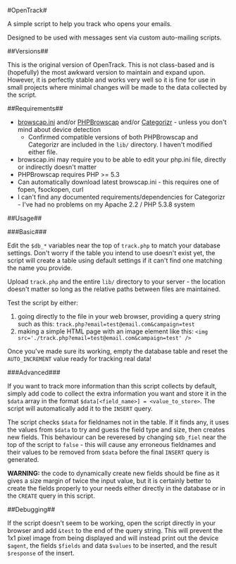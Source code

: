 #OpenTrack#

A simple script to help you track who opens your emails.

Designed to be used with messages sent via custom auto-mailing scripts.

##Versions##

This is the original version of OpenTrack. This is not class-based and is (hopefully) the most awkward version to maintain and expand upon. However, it is perfectly stable and works very well so it is fine for use in small projects where minimal changes will be made to the data collected by the script.

##Requirements##

* [browscap.ini](http://php.net/manual/en/function.get-browser.php) and/or [PHPBrowscap](https://github.com/GaretJax/phpbrowscap) and/or [Categorizr](https://github.com/bjankord/Categorizr) - unless you don't mind about device detection
  * Confirmed compatible versions of both PHPBrowscap and Categorizr are included in the `lib/` directory. I haven't modified either file.
* browscap.ini may require you to be able to edit your php.ini file, directly or indirectly doesn't matter
*  PHPBrowscap requires PHP >= 5.3
  * Can automatically download latest browscap.ini - this requires one of fopen, fsockopen, curl
* I can't find any documented requirements/dependencies for Categorizr - I've had no problems on my Apache 2.2 / PHP 5.3.8 system

##Usage##

###Basic###

Edit the `$db_*` variables near the top of `track.php` to match your database settings. Don't worry if the table you intend to use doesn't exist yet, the script will create a table using default settings if it can't find one matching the name you provide.

Upload `track.php` and the entire `lib/` directory to your server - the location doesn't matter so long as the relative paths between files are maintained.

Test the script by either:

1. going directly to the file in your web browser, providing a query string such as this: `track.php?email=test@email.com&campaign=test`
2. making a simple HTML page with an image element like this: `<img src='./track.php?email=test@email.com&campaign=test' />`

Once you've made sure its working, empty the database table and reset the `AUTO_INCREMENT` value ready for tracking real data!

###Advanced###

If you want to track more information than this script collects by default, simply add code to collect the extra information you want and store it in the `$data` array in the format `$data[<field_name>] = <value_to_store>`. The script will automatically add it to the `INSERT` query.

The script checks `$data` for fieldnames not in the table. If it finds any, it uses the values from `$data` to try and guess the field type and size, then creates new fields. This behaviour can be reveresed by changing `$db_fiel` near the top of the script to `false` - this will cause any erroneous fieldnames and their values to be removed from `$data` before the final `INSERT` query is generated.

**WARNING:** the code to dynamically create new fields should be fine as it gives a size margin of twice the input value, but it is certainly better to create the fields properly to your needs either directly in the database or in the `CREATE` query in this script.

##Debugging##

If the script doesn't seem to be working, open the script directly in your browser and add `&test` to the end of the query string. This will prevent the 1x1 pixel image from being displayed and will instead print out the device `$agent`, the fields `$fields` and data `$values` to be inserted, and the result `$response` of the insert.
